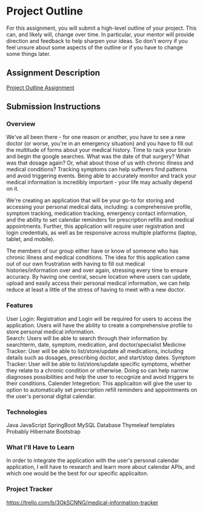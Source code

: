 # Project Outline
For this assignment, you will submit a high-level outline of your project. This can, and likely will, change over time. In particular, your mentor will provide direction and feedback to help sharpen your ideas. So don't worry if you feel unsure about some aspects of the outline or if you have to change some things later.

## Assignment Description
[Project Outline Assignment](https://education.launchcode.org/liftoff/modules/assignments/project-outline)

## Submission Instructions

### Overview
We've all been there - for one reason or another, you have to see a new doctor (or worse, you're in an emergency situation) and you have to fill out the multitude of forms about your medical history. Time to rack your brain and begin the google searches. What was the date of that surgery? What was that dosage again? Or, what about those of us with chronic illness and medical conditions? Tracking symptoms can help sufferers find patterns and avoid triggering events. Being able to accurately monitor and track your medical information is incredibly important - your life may actually depend on it. 

We're creating an application that will be your go-to for storing and accessing your personal medical data, including: a comprehensive profile, symptom tracking, medication tracking, emergency contact information, and the ability to set calendar reminders for prescription refills and medical appointments. Further, this application will require user registration and login credentials, as well as be responsive across multiple platforms (laptop, tablet, and mobile). 

The members of our group either have or know of someone who has chronic illness and medical conditions. The idea for this application came out of our own frustration with having to fill out medical histories/information over and over again, stressing every time to ensure accuracy. By having one central, secure location where users can update, upload and easily access their personal medical information, we can help reduce at least a little of the stress of having to meet with a new doctor. 

### Features
User Login: Registration and Login will be required for users to access the application. Users will have the ability to create a comprehensive profile to store personal medical information.  
Search: Users will be able to search through their information by searchterm, date, symptom, medication, and doctor/specialist
Medicine Tracker: User will be able to list/store/update all medications, including details such as dosages, prescribing doctor, and start/stop dates.
Symptom Tracker: User will be able to list/store/update specific symptoms, whether they relate to a chronic condition or otherwise. Doing so can help narrow diagnoses possibilities and help the user to recognize and avoid triggers to their conditions. 
Calender Integretion: This applicaiton will give the user to option to automatically set prescription refill reminders and appointments on the user's personal digital calendar. 
### Technologies
Java
JavaScript
SpringBoot
MySQL Database
Thymeleaf templates
Probably Hibernate
Bootstrap
### What I'll Have to Learn
In order to integrate the application with the user's personal calendar application, I will have to research and learn more about calendar APIs, and which one would be the best for our specific applicaiton. 
### Project Tracker
https://trello.com/b/3OkSCNNG/medical-information-tracker
